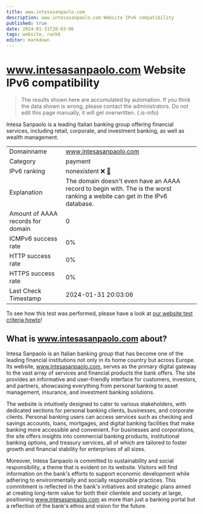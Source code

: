 ```yaml
---
title: www.intesasanpaolo.com
description: www.intesasanpaolo.com Website IPv6 compatibility
published: true
date: 2024-01-31T20:03:06
tags: website, rank6
editor: markdown
---
```


# www.intesasanpaolo.com Website IPv6 compatibility

> The results shown here are accumulated by automation. If you think the data shown is wrong, please contact the administrators. 
> Do not edit this page manually, it will get overwritten.
{.is-info}

Intesa Sanpaolo is a leading Italian banking group offering financial services, including retail, corporate, and investment banking, as well as wealth management.


|   |   |
| - | - |
| Domainname | www.intesasanpaolo.com
| Category | payment |
| IPv6 ranking | nonexistent :x: [🔗](/howto/ranking) |
| Explanation | The domain doesn't even have an AAAA record to begin with. The is the worst ranking a webite can get in the IPv6 database. |
| Amount of AAAA records for domain | 0 |
| ICMPv6 success rate | 0%|
| HTTP success rate | 0% |
| HTTPS success rate | 0% |
| Last Check Timestamp | 2024-01-31 20:03:06 |

To see how this test was performed, please have a look at [our website test criteria howto](/howto/testcriteria/website)!


## What is www.intesasanpaolo.com about?
Intesa Sanpaolo is an Italian banking group that has become one of the leading financial institutions not only in its home country but across Europe. Its website, www.intesasanpaolo.com, serves as the primary digital gateway to the vast array of services and financial products the bank offers. The site provides an informative and user-friendly interface for customers, investors, and partners, showcasing everything from personal banking to asset management, insurance, and investment banking solutions.

The website is intuitively designed to cater to various stakeholders, with dedicated sections for personal banking clients, businesses, and corporate clients. Personal banking users can access services such as checking and savings accounts, loans, mortgages, and digital banking facilities that make banking more accessible and convenient. For businesses and corporations, the site offers insights into commercial banking products, institutional banking options, and treasury services, all of which are tailored to foster growth and financial stability for enterprises of all sizes.

Moreover, Intesa Sanpaolo is committed to sustainability and social responsibility, a theme that is evident on its website. Visitors will find information on the bank's efforts to support economic development while adhering to environmentally and socially responsible practices. This commitment is reflected in the bank's initiatives and strategic plans aimed at creating long-term value for both their clientele and society at large, positioning www.intesasanpaolo.com as more than just a banking portal but a reflection of the bank's ethos and vision for the future.


